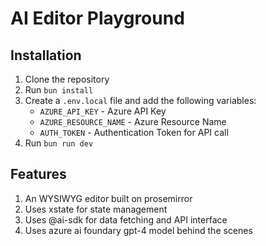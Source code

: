 # AI Editor Playground

## Installation

1. Clone the repository
2. Run `bun install`
3. Create a `.env.local` file and add the following variables:
    - `AZURE_API_KEY`       - Azure API Key
    - `AZURE_RESOURCE_NAME` - Azure Resource Name
    - `AUTH_TOKEN`          - Authentication Token for API call
4. Run `bun run dev`

## Features

1. An WYSIWYG editor built on prosemirror
2. Uses xstate for state management
3. Uses @ai-sdk for data fetching and API interface
4. Uses azure ai foundary gpt-4 model behind the scenes